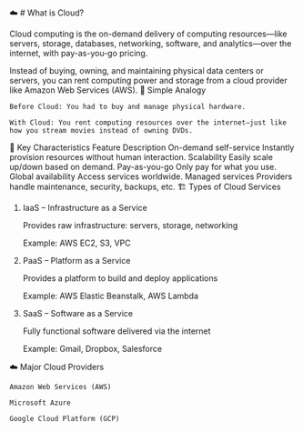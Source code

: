 ☁️ # What is Cloud?

Cloud computing is the on-demand delivery of computing resources—like servers, storage, databases, networking, software, and analytics—over the internet, with pay-as-you-go pricing.

Instead of buying, owning, and maintaining physical data centers or servers, you can rent computing power and storage from a cloud provider like Amazon Web Services (AWS).
🧠 Simple Analogy

    Before Cloud: You had to buy and manage physical hardware.

    With Cloud: You rent computing resources over the internet—just like how you stream movies instead of owning DVDs.

🔑 Key Characteristics
Feature	Description
On-demand self-service	Instantly provision resources without human interaction.
Scalability	Easily scale up/down based on demand.
Pay-as-you-go	Only pay for what you use.
Global availability	Access services worldwide.
Managed services	Providers handle maintenance, security, backups, etc.
🏗️ Types of Cloud Services
1. IaaS – Infrastructure as a Service

    Provides raw infrastructure: servers, storage, networking

    Example: AWS EC2, S3, VPC

2. PaaS – Platform as a Service

    Provides a platform to build and deploy applications

    Example: AWS Elastic Beanstalk, AWS Lambda

3. SaaS – Software as a Service

    Fully functional software delivered via the internet

    Example: Gmail, Dropbox, Salesforce

☁️ Major Cloud Providers

    Amazon Web Services (AWS)

    Microsoft Azure

    Google Cloud Platform (GCP)
